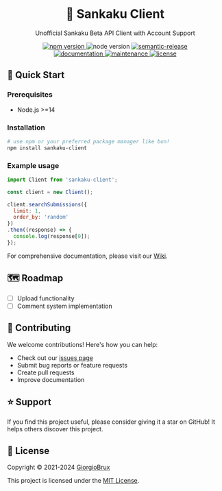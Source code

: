<div align="center">
  <h1>🎯 Sankaku Client</h1>
  
  <p>Unofficial Sankaku Beta API Client with Account Support</p>

  <div align="center">
    <a href="https://www.npmjs.com/package/sankaku-client">
      <img src="https://img.shields.io/npm/v/sankaku-client?style=for-the-badge" alt="npm version" />
    </a>
    <img src="https://img.shields.io/badge/node-%3E%3D14-blue?style=for-the-badge" alt="node version" />
    <a href="https://github.com/semantic-release/semantic-release">
      <img src="https://img.shields.io/badge/%20%20%F0%9F%93%A6%F0%9F%9A%80-semantic--release-e10079?style=for-the-badge" alt="semantic-release" />
    </a>
  </div>

  <div align="center">
    <a href="https://github.com/GiorgioBrux/sankaku-client/wiki">
      <img src="https://img.shields.io/badge/documentation-yes-brightgreen?style=for-the-badge" alt="documentation" />
    </a>
    <a href="https://github.com/GiorgioBrux/sankaku-client/graphs/commit-activity">
      <img src="https://img.shields.io/badge/Maintained%3F-yes-green?style=for-the-badge" alt="maintenance" />
    </a>
    <a href="https://github.com/GiorgioBrux/sankaku-client/blob/master/LICENSE">
      <img src="https://img.shields.io/github/license/GiorgioBrux/sankaku-client?style=for-the-badge" alt="license" />
    </a>
  </div>
</div>

## 🚀 Quick Start

### Prerequisites

- Node.js >=14

### Installation
```bash
# use npm or your preferred package manager like bun!
npm install sankaku-client
```

### Example usage
```javascript
import Client from 'sankaku-client';

const client = new Client();

client.searchSubmissions({
  limit: 1,
  order_by: 'random'
})
.then((response) => {
  console.log(response[0]);
});
```


For comprehensive documentation, please visit our [Wiki](https://github.com/GiorgioBrux/sankaku-client/wiki).

## 🗺️ Roadmap

- [ ] Upload functionality
- [ ] Comment system implementation

## 🤝 Contributing

We welcome contributions! Here's how you can help:

- Check out our [issues page](https://github.com/GiorgioBrux/sankaku-client/issues)
- Submit bug reports or feature requests
- Create pull requests
- Improve documentation

## ⭐ Support

If you find this project useful, please consider giving it a star on GitHub! It helps others discover this project.

## 📝 License

Copyright © 2021-2024 [GiorgioBrux](https://github.com/GiorgioBrux)

This project is licensed under the [MIT License](https://github.com/GiorgioBrux/sankaku-client/blob/master/LICENSE).

